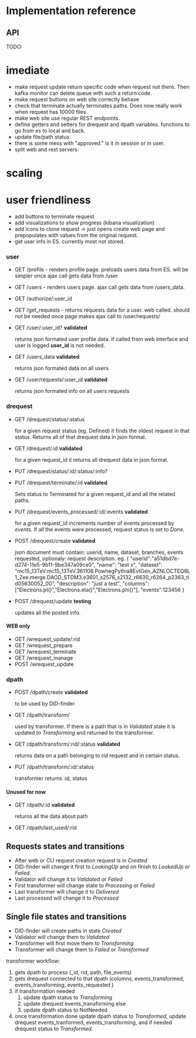 # Implementation reference

## API

TODO: 

# imediate

* make request update return specific code when request not there. Then kafka monitor can delete queue with such a return code. 
* make request buttons on web site correctly behave 
* check that terminate actually terminates paths. Does now really work when request has 10000 files.
* make web site use regular REST endpoints.
* define getters and setters for drequest and dpath variables. functions to go from es to local and back. 
* update file/path status
* there is some mess with "approved." is it in session or in user.
* split web and rest servers.

# scaling

# user friendliness

* add buttons to terminate request
* add visualizations to show progress (kibana visualization)
* add icons to clone request -> just opens create web page and prepopulates with values from the original request.
* get user info in ES. currently most not stored.

### user

* GET /profile - renders profile page. preloads users data from ES. will be simpler once ajax call gets data from /user
* GET /users - renders users page. ajax call gets data from /users_data.

* GET /authorize/:user_id
* GET /get_requests - returns requests data for a user. web called. should not be needed once page makes ajax call to /user/requests/


* GET /user/:user_id?  __validated__
        
    returns json formated user profile data. if called from web interface and user is logged __user_id__ is not needed.

* GET /users_data  __validated__

    returns json formated data on all users

* GET /user/requests/:user_id  __validated__
    
    returns json formated info on all users requests

### drequest

* GET /drequest/status/:status

    for a given request status (eg. Defined) it finds the oldest request in that status. Returns all of that drequest data in json format. 

* GET /drequest/:id __validated__

    for a given request_id it returns all drequest data in json format. 

* PUT /drequest/status/:id/:status/:info?

* PUT /drequest/terminate/:id __validated__

    Sets status to Terminated for a given request_id and all the related paths.

* PUT /drequest/events_processed/:id/:events __validated__

    for a given request_id increments number of events processed by _events_. If all the events were processed, request status is set to _Done_.

* POST /drequest/create __validated__

    json document must contain: userid, name, dataset, branches, events requested, optionaly: request description.
    eg.
    {
        "userid":"a51dbd7e-d274-11e5-9b11-9be347a09ce0",
        "name": "test x",
        "dataset": "mc15_13TeV:mc15_13TeV.361106.PowhegPythia8EvtGen_AZNLOCTEQ6L1_Zee.merge.DAOD_STDM3.e3601_s2576_s2132_r6630_r6264_p2363_tid05630052_00",
        "description": "just a test",
        "columns":["Electrons.pt()","Electrons.eta()","Electrons.phi()"],
        "events":123456
    }

* POST /drequest/update __testing__

    updates all the posted info.

#### WEB only
* GET /wrequest_update/:rid 
* GET /wrequest_prepare
* GET /wrequest_terminate
* GET /wrequest_manage
* POST /wrequest_update

### dpath

* POST /dpath/create __validated__

    to be used by DID-finder

* GET /dpath/transform/

    used by transformer. If there is a path that is in _Validated_ state it is updated to _Transforming_ and returned to the transformer.

* GET /dpath/transform/:rid/:status __validated__

    returns data on a path belonging to _rid_ request and in certain status.

* PUT /dpath/transform/:id/:status

    transformer returns :id, status

#### Unused for now
* GET /dpath/:id  __validated__

    returns all the data about path

* GET /dpath/last_used/:rid

## Requests states and transitions

* After web or CLI request creation request is in *Created*
* DID-finder will change it first to *LookingUp* and on finish to *LookedUp* or *Failed*
* Validator will change it to *Validated* or *Failed*
* First transformer will change state to *Processing* or *Failed*
* Last transformer will change it to *Delivered*
* Last processed will change it to *Processed*


## Single file states and transitions

* DID-finder will create paths in state *Created*
* Validator will change them to *Validated*
* Transformer will first move them to *Transforming*
* Transformer will change them to *Failed* or *Transformed*



transformer workflow:

1. gets dpath to process (_id, rid, path, file_events)
1. gets drequest connected to that dpath (columns, events_transformed, events_transforming, events_requested )
1. if transformation needed 
    1. update dpath status to _Transforming_
    1. update drequest events_transforming
    else
    1. update dpath status to NotNeeded
1. once transformation done update dpath status to _Transformed_, update drequest events_tranformed, events_transforming, and if needed drequest status to _Transformed_.
